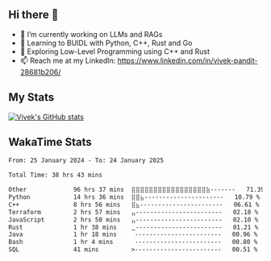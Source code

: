 ## Hi there 👋

- 🔭 I’m currently working on LLMs and RAGs
- 🌱 Learning to BUIDL with Python, C++, Rust and Go 
- 🤔 Exploring Low-Level Programming using C++ and Rust 
- 📫 Reach me at my LinkedIn: https://www.linkedin.com/in/vivek-pandit-28681b206/

## My Stats
[![Vivek's GitHub stats](https://github-readme-stats.vercel.app/api?username=ipanditi&show_icons=true&theme=dark)](https://ipanditi.github.io/)

## WakaTime Stats
<!--START_SECTION:waka-->

```txt
From: 25 January 2024 - To: 24 January 2025

Total Time: 38 hrs 43 mins

Other             96 hrs 37 mins  ⣿⣿⣿⣿⣿⣿⣿⣿⣿⣿⣿⣿⣿⣿⣿⣿⣿⣷-------   71.39 %
Python            14 hrs 36 mins  ⣿⣿⣦----------------------   10.79 %
C++               8 hrs 56 mins   ⣿⣦-----------------------   06.61 %
Terraform         2 hrs 57 mins   ⣤------------------------   02.18 %
JavaScript        2 hrs 50 mins   ⣤------------------------   02.10 %
Rust              1 hr 38 mins    ⣀------------------------   01.21 %
Java              1 hr 18 mins     ------------------------   00.96 %
Bash              1 hr 4 mins      ------------------------   00.80 %
SQL               41 mins         >------------------------   00.51 %
```

<!--END_SECTION:waka-->


